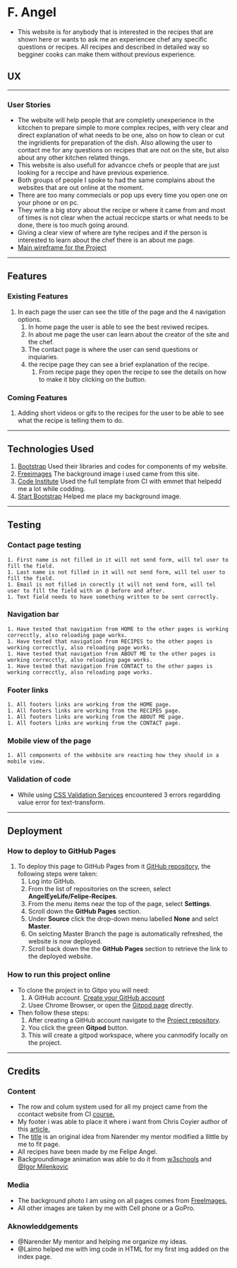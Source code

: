 # F. Angel
* This website is for anybody that is interested in the recipes that are shown here or wants to ask me an experiencee chef any specific questions or recipes. All recipes and described in detailed way so begginer cooks can make them without previous experience.

## UX
-----------------
### User Stories
* The website will help people that are completly unexperience in the kitcchen to prepare simple to more complex recipes, with very clear and direct explanation of what needs to be one, also on how to clean or cut the ingridients for preparation of the dish. Also allowing the user to contact me for any questions on recipes that are not on the site, but also about any other kitchen related things.
* This website is also usefull for advancce chefs or people that are just looking for a reccipe and have previous experience.
* Both groups of people I spoke to had the same complains about the websites that are out online at the moment. 
* There are too many commecials or pop ups every time you open one on your phone or on pc. 
* They write a big story about the recipe or where it came from and most of times is not clear when the actual reccicpe starts or what needs to be done, there is too much going around.
* Giving a clear view of where are tyhe recipes and if the person is interested to learn about the chef there is an about me page.
* [Main wireframe for the Project](https://github.com/AngelEyeLife/Felipe-Recipes/blob/master/wireframe/angels-recipes-wireframe.pdf)
---------
## Features
### Existing Features
1. In each page the user can see the title of the page and the 4 navigation options.
    1. In home page the user is able to see the best reviwed recipes.
    1. In about me page the user can learn about the creator of the site and the chef.
    1. The contact page is where the user can send questions or inquiaries.
    1. the recipe page they can see a brief explanation of the recipe.
        1. From recipe page they open the recipe to see the details on how to make it bby clicking on the button.

### Coming Features
1. Adding short videos or gifs to the recipes for the user to be able to see what the recipe is telling them to do.
---------------
## Technologies Used
1. [Bootstrap](https://getbootstrap.com/) Used their libraries and codes for components of my website.
1. [Freeimages](https://www.freeimages.com/) The background image i used came from this site.
1. [Code Institute](https://github.com/Code-Institute-Org/gitpod-full-template) Used the full template from CI with emmet that helpedd me a lot while codding.
1. [Start Bootstrap](https://startbootstrap.com/) Helped me place my background image.
------------
## Testing
### Contact page testing
    1. First name is not filled in it will not send form, will tel user to fill the field.
    1. Last name is not filled in it will not send form, will tel user to fill the field.
    1. Email is not filled in corectly it will not send form, will tel user to fill the field with an @ before and after.
    1. Text field needs to have something written to be sent correctly.
### Navigation bar
    1. Have tested that navigation from HOME to the other pages is working correcctly, also reloading page works.
    1. Have tested that navigation from RECIPES to the other pages is working correcctly, also reloading page works.
    1. Have tested that navigation from ABOUT ME to the other pages is working correcctly, also reloading page works.
    1. Have tested that navigation from CONTACT to the other pages is working correcctly, also reloading page works.
### Footer links
    1. All footers links are working from the HOME page.
    1. All footers links are working from the RECIPES page.
    1. All footers links are working from the ABOUT ME page.
    1. All footers links are working from the CONTACT page.
### Mobile view of the page
    1. All components of the webbsite are reacting how they should in a mobile view.
### Validation of code
* While using [CSS Validation Services](https://jigsaw.w3.org/css-validator/) encountered 3 errors regardding value error for text-transform.
-------
## Deployment
### How to deploy to GitHub Pages
1. To deploy this page to GitHub Pages from it [GitHub repository](https://github.com/AngelEyeLife/Felipe-Recipes), the following steps were taken:
    1. Log into GitHub.
    1. From the list of repositories on the screen, select **AngelEyeLife/Felipe-Recipes**.
    1. From the menu items near the top of the page, select **Settings**.
    1. Scroll down the **GitHub Pages** section.
    1. Under **Source** click the drop-down menu labelled **None** and selct **Master**.
    1. On selcting Master Branch the page is automatically refreshed, the website is now deployed.
    1. Scroll back down the the **GitHub Pages** section to retrieve the link to the deployed website.

### How to run this project online
* To clone the project in to Gitpo you will need:
    1. A GitHub account. [Create your GitHub account](https://github.com/join?ref_cta=Sign+up&ref_loc=header+logged+out&ref_page=%2F&source=header-home)
    1. Usee Chrome Browser, or open the [Gitpod page](https://gitpod.io/) directly.
* Then follow these steps:
    1. After creating a GitHub account navigate to the [Project repository](https://github.com/AngelEyeLife/Felipe-Recipes).
    1. You click the green **Gitpod** button.
    1. This will create a gitpod workspace, where you canmodify locally on the project.
------------
## Credits
### Content
* The row and colum system used for all my project came from the ccontact website from CI [course.](https://courses.codeinstitute.net/courses/course-v1:codeinstitute+FE+2017_T3/courseware/616289d66b5641a3808cc43e53842695/f99dac3afcfe4b2caf8d576273aea3e6/?activate_block_id=block-v1%3Acodeinstitute%2BFE%2B2017_T3%2Btype%40sequential%2Bblock%40f99dac3afcfe4b2caf8d576273aea3e6)
* My footer i was able to place it where i want from Chris Coyier author of this [article.](https://css-tricks.com/couple-takes-sticky-footer/)
* The [title](https://codepen.io/nar3nd3r/pen/vYXBLmJ) is an original idea from Narender my mentor modified a llittle by me to fit page.
* All recipes have been made by me Felipe Angel.
* Backgroundimage animation was able to do it from [w3schools](https://www.w3schools.com/css/css3_animations.asp) and [@Igor Milenkovic](https://codepen.io/imilenig/pen/JxejbQ)
### Media
* The background photo I am using on all pages comes from [FreeImages.](https://www.freeimages.com/photo/flames-1-1174898)
* All other images are taken by me with Cell phone or a GoPro.
### Aknowleddgements
* @Narender My mentor and helping me organize my ideas.
* @Laimo helped me with img code in HTML for my first img added on the index page.


